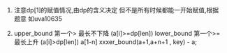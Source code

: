 1. 注意dp[1]的赋值情况,由dp的含义决定
   但不是所有时候都能一开始赋值,根据题意 如uva10635

2. 
    upper_bound 第一个> 最长不下降 (a[i]>=dp[len])
    lower_bound 第一个>= 最长上升 (a[i]>dp[len])
    a[1-n]
    xxxer_bound(a+1,a+n+1 , key) - a;

